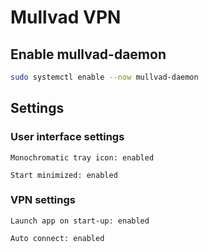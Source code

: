 # Mullvad VPN

## Enable mullvad-daemon

```bash
sudo systemctl enable --now mullvad-daemon
```

## Settings

### User interface settings

```text
Monochromatic tray icon: enabled
```

```text
Start minimized: enabled
```

### VPN settings

```text
Launch app on start-up: enabled
```

```text
Auto connect: enabled
```
